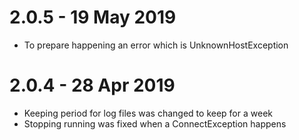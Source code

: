 # 2.0.5 - 19 May 2019

- To prepare happening an error which is UnknownHostException

# 2.0.4 - 28 Apr 2019

- Keeping period for log files was changed to keep for a week
- Stopping running was fixed when a ConnectException happens
